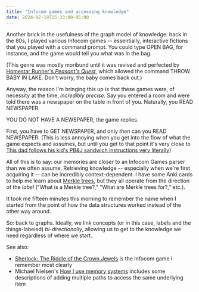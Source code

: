 ```yaml
---
title: "Infocom games and accessing knowledge"
date: 2024-02-18T15:33:00-05:00
---
```


Another brick in the usefulness of the graph model of knowledge: back in the 80s, I played various Infocom games -- essentially, interactive fictions that you played with a command prompt. You could type OPEN BAG, for instance, and the game would tell you what was in the bag.

(This genre was mostly moribund until it was revived and perfected by [Homestar Runner's _Peasant's Quest_](https://homestarrunner.com/disk4of12), which allowed the command THROW BABY IN LAKE. Don't worry, the baby comes back out.)

Anyway, the reason I'm bringing this up is that these games were, of necessity at the time, _incredibly precise_. Say you entered a room and were told there was a newspaper on the table in front of you. Naturally, you READ NEWSPAPER.

YOU DO NOT HAVE A NEWSPAPER, the game replies.

First, you have to GET NEWSPAPER, and only _then_ can you READ NEWSPAPER. (This is less annoying when you get into the flow of what the game expects and assumes, but until you get to that point it's very close to [This dad follows his kid's PB&J sandwich instructions very literally](https://www.youtube.com/watch?v=j-6N3bLgYyQ))

All of this is to say: our memories are closer to an Infocom Games parser than we often assume. Retrieving knowledge -- especially when we're first acquiring it -- can be incredibly context-dependent. I have some Anki cards to help me learn about [Merkle trees](https://en.wikipedia.org/wiki/Merkle_tree), but they all operate from the direction of the _label_ ("What is a Merkle tree?," "What are Merkle trees for?," etc.).

It took me fifteen minutes this morning to remember the name when I started from the point of how the data structures worked instead of the other way around.

So: back to graphs. Ideally, we link concepts (or in this case, labels and the things-labeled) _bi-directionally_, allowing us to get to the knowledge we need regardless of where we start.

See also:

- [Sherlock: The Riddle of the Crown Jewels](https://en.wikipedia.org/wiki/Sherlock:_The_Riddle_of_the_Crown_Jewels) is the Infocom game I remember most clearly
- Michael Nielsen's [How I use memory systems](https://michaelnotebook.com/ongoing/hiums.html) includes some descriptions of adding multiple paths to access the same underlying item
